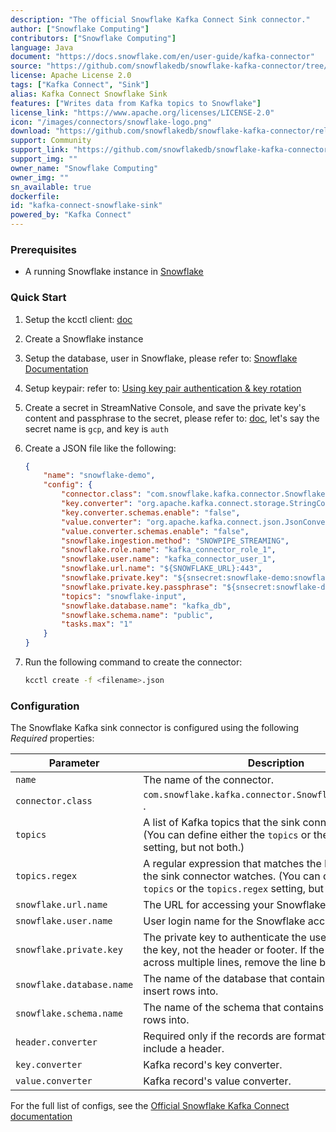 ```yaml
---
description: "The official Snowflake Kafka Connect Sink connector."
author: ["Snowflake Computing"]
contributors: ["Snowflake Computing"]
language: Java
document: "https://docs.snowflake.com/en/user-guide/kafka-connector"
source: "https://github.com/snowflakedb/snowflake-kafka-connector/tree/v2.4.1"
license: Apache License 2.0
tags: ["Kafka Connect", "Sink"]
alias: Kafka Connect Snowflake Sink
features: ["Writes data from Kafka topics to Snowflake"]
license_link: "https://www.apache.org/licenses/LICENSE-2.0"
icon: "/images/connectors/snowflake-logo.png"
download: "https://github.com/snowflakedb/snowflake-kafka-connector/releases/tag/v2.4.1"
support: Community
support_link: "https://github.com/snowflakedb/snowflake-kafka-connector"
support_img: ""
owner_name: "Snowflake Computing"
owner_img: ""
sn_available: true
dockerfile:
id: "kafka-connect-snowflake-sink"
powered_by: "Kafka Connect"
---
```


### Prerequisites

- A running Snowflake instance in [Snowflake](https://www.snowflake.com/en/)

### Quick Start

1. Setup the kcctl client: [doc](https://docs.streamnative.io/docs/kafka-connect-setup)
2. Create a Snowflake instance
3. Setup the database, user in Snowflake, please refer to: [Snowflake Documentation](https://docs.snowflake.com/en/user-guide/kafka-connector-install#creating-a-role-to-use-the-kafka-connector)
4. Setup keypair: refer to: [Using key pair authentication & key rotation](https://docs.snowflake.com/en/user-guide/kafka-connector-install#using-key-pair-authentication-key-rotation)
5. Create a secret in StreamNative Console, and save the private key's content and passphrase to the secret, please refer to: [doc](https://docs.streamnative.io/docs/kafka-connect-create#create-kafka-connect-with-secret), let's say the secret name is `gcp`, and key is `auth`
6. Create a JSON file like the following:

    ```json
    {
        "name": "snowflake-demo",
        "config": {
            "connector.class": "com.snowflake.kafka.connector.SnowflakeSinkConnector",
            "key.converter": "org.apache.kafka.connect.storage.StringConverter",
            "key.converter.schemas.enable": "false",
            "value.converter": "org.apache.kafka.connect.json.JsonConverter",
            "value.converter.schemas.enable": "false",
            "snowflake.ingestion.method": "SNOWPIPE_STREAMING",
            "snowflake.role.name": "kafka_connector_role_1",
            "snowflake.user.name": "kafka_connector_user_1",
            "snowflake.url.name": "${SNOWFLAKE_URL}:443",
            "snowflake.private.key": "${snsecret:snowflake-demo:snowflake.private.key}",
            "snowflake.private.key.passphrase": "${snsecret:snowflake-demo:snowflake.private.key.passphrase}",
            "topics": "snowflake-input",
            "snowflake.database.name": "kafka_db",
            "snowflake.schema.name": "public",
            "tasks.max": "1"
        }
    }
    ```
   
7. Run the following command to create the connector:

    ```bash
    kcctl create -f <filename>.json
    ```

### Configuration

The Snowflake Kafka sink connector is configured using the following *Required* properties:

| Parameter                 | Description                                                                                                                                                           |
|---------------------------|-----------------------------------------------------------------------------------------------------------------------------------------------------------------------|
| `name`                    | The name of the connector.                                                                                                                                            |
| `connector.class`         | `com.snowflake.kafka.connector.SnowflakeSinkConnector` .                                                                                                              |
| `topics`                  | A list of Kafka topics that the sink connector watches. (You can define either the `topics` or the `topics.regex` setting, but not both.)                             |
| `topics.regex`            | A regular expression that matches the Kafka topics that the sink connector watches. (You can define either the `topics` or the `topics.regex` setting, but not both.) |
| `snowflake.url.name`      | The URL for accessing your Snowflake account.                                                                                                                         |
| `snowflake.user.name`     | User login name for the Snowflake account.                                                                                                                            |
| `snowflake.private.key`   | The private key to authenticate the user. Include only the key, not the header or footer. If the key is split across multiple lines, remove the line breaks.          |
| `snowflake.database.name` | The name of the database that contains the table to insert rows into.                                                                                                 |
| `snowflake.schema.name`   | The name of the schema that contains the table to insert rows into.                                                                                                   |
| `header.converter`        | Required only if the records are formatted in Avro and include a header.                                                                                              |
| `key.converter`           | Kafka record's key converter.                                                                                                                                         |
| `value.converter`         | Kafka record's value converter.                                                                                                                                       |

For the full list of configs, see the [Official Snowflake Kafka Connect documentation](https://docs.snowflake.com/en/user-guide/kafka-connector-install#kafka-configuration-properties)

